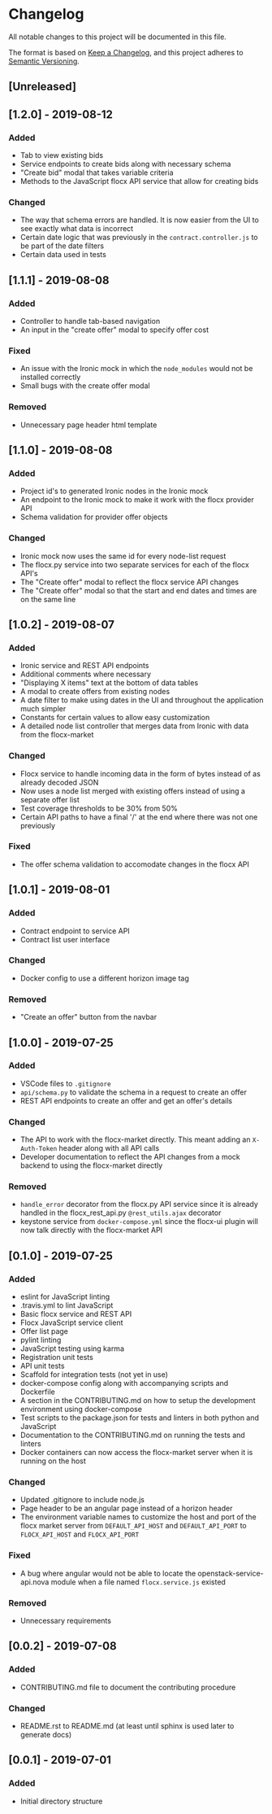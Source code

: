 # Changelog

All notable changes to this project will be documented in this file.

The format is based on [Keep a Changelog](https://keepachangelog.com/en/1.0.0/),
and this project adheres to [Semantic Versioning](https://semver.org/spec/v2.0.0.html).

## [Unreleased]

## [1.2.0] - 2019-08-12

### Added

- Tab to view existing bids
- Service endpoints to create bids along with necessary schema
- "Create bid" modal that takes variable criteria
- Methods to the JavaScript flocx API service that allow for creating bids

### Changed

- The way that schema errors are handled. It is now easier from the UI to see exactly what data is incorrect
- Certain date logic that was previously in the `contract.controller.js` to be part of the date filters
- Certain data used in tests

## [1.1.1] - 2019-08-08

### Added

- Controller to handle tab-based navigation
- An input in the "create offer" modal to specify offer cost

### Fixed

- An issue with the Ironic mock in which the `node_modules` would not be installed correctly
- Small bugs with the create offer modal

### Removed

- Unnecessary page header html template

## [1.1.0] - 2019-08-08

### Added

- Project id's to generated Ironic nodes in the Ironic mock
- An endpoint to the Ironic mock to make it work with the flocx provider API
- Schema validation for provider offer objects

### Changed

- Ironic mock now uses the same id for every node-list request
- The flocx.py service into two separate services for each of the flocx API's
- The "Create offer" modal to reflect the flocx service API changes
- The "Create offer" modal so that the start and end dates and times are on the same line

## [1.0.2] - 2019-08-07

### Added

- Ironic service and REST API endpoints
- Additional comments where necessary
- "Displaying X items" text at the bottom of data tables
- A modal to create offers from existing nodes
- A date filter to make using dates in the UI and throughout the application much simpler
- Constants for certain values to allow easy customization
- A detailed node list controller that merges data from Ironic with data from the flocx-market

### Changed

- Flocx service to handle incoming data in the form of bytes instead of as already decoded JSON
- Now uses a node list merged with existing offers instead of using a separate offer list
- Test coverage thresholds to be 30% from 50%
- Certain API paths to have a final '/' at the end where there was not one previously

### Fixed

- The offer schema validation to accomodate changes in the flocx API

## [1.0.1] - 2019-08-01

### Added

- Contract endpoint to service API
- Contract list user interface

### Changed

- Docker config to use a different horizon image tag

### Removed

- "Create an offer" button from the navbar

## [1.0.0] - 2019-07-25

### Added

- VSCode files to `.gitignore`
- `api/schema.py` to validate the schema in a request to create an offer
- REST API endpoints to create an offer and get an offer's details

### Changed

- The API to work with the flocx-market directly. This meant adding an `X-Auth-Token` header along with all API calls
- Developer documentation to reflect the API changes from a mock backend to using the flocx-market directly

### Removed

- `handle_error` decorator from the flocx.py API service since it is already handled in the flocx_rest_api.py `@rest_utils.ajax` decorator
- keystone service from `docker-compose.yml` since the flocx-ui plugin will now talk directly with the flocx-market API

## [0.1.0] - 2019-07-25

### Added

- eslint for JavaScript linting
- .travis.yml to lint JavaScript
- Basic flocx service and REST API
- Flocx JavaScript service client
- Offer list page
- pylint linting
- JavaScript testing using karma
- Registration unit tests
- API unit tests
- Scaffold for integration tests (not yet in use)
- docker-compose config along with accompanying scripts and Dockerfile
- A section in the CONTRIBUTING.md on how to setup the development environment using docker-compose
- Test scripts to the package.json for tests and linters in both python and JavaScript
- Documentation to the CONTRIBUTING.md on running the tests and linters
- Docker containers can now access the flocx-market server when it is running on the host

### Changed

- Updated .gitignore to include node.js
- Page header to be an angular page instead of a horizon header
- The environment variable names to customize the host and port of the flocx market server from `DEFAULT_API_HOST` and `DEFAULT_API_PORT` to `FLOCX_API_HOST` and `FLOCX_API_PORT`

### Fixed

- A bug where angular would not be able to locate the openstack-service-api.nova module when a file named `flocx.service.js` existed

### Removed

- Unnecessary requirements

## [0.0.2] - 2019-07-08

### Added

- CONTRIBUTING.md file to document the contributing procedure

### Changed

- README.rst to README.md (at least until sphinx is used later to generate docs)

## [0.0.1] - 2019-07-01

### Added

- Initial directory structure
